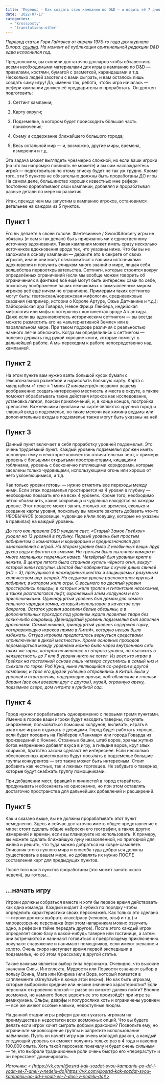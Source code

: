 ```yaml
---
title: 'Перевод - Как создать свою кампанию по D&D — и водить её 7 дней в неделю до самого утра!'
date: '2022-07-17'
categories:
  - 'krossposty'
  - 'translations-other'
---
```


_Перевод статьи Гэри Гайгэкса от апреля 1975-го года для журнала Europa: [ссылка](https://vk.com/away.php?to=https%3A%2F%2Farchive.org%2Fdetails%2FEuropa_6-8-1975-04%2Fmode%2F2up&cc_key=). На момент её публикации оригинальной редакции D&D едва исполнился год._

Предположим, вы скопили достаточно долларов чтобы обзавестись всеми необходимыми материалами для игры в кампанию по D&D — правилами, костями, бумагой с разметкой, карандашами и т.д. Несколько людей захотели с вами сыграть, и вам осталось лишь создать саму игру! Да, именно так, ребята, чтобы игра началась — рефери кампании должен её предварительно проработать. Он должен подготовить:

1. Сеттинг кампании;

2. Карту округи;

3. Подземелье, в котором будет происходить бó‎льшая часть приключения;

4. Схему и содержание ближайшего большого города;

5. Весь остальной мир — и, возможно, другие миры, времена, измерения и т.д.

Эта задача может выглядеть чрезмерно сложной, но если ваши игроки (на что вы напрямую повлиять не можете) и вы сам наслаждаетесь игрой — подготовиться по этому списку будет не так уж трудно. Кроме того, эти 5 пунктов не обязательно должны быть проработаны ДО игры. На самом деле, большинство хороших известных мне рефери постоянно дорабатывают свои кампании, добавляя и прорабатывая разные детали по мере их развития.

Итак, прежде чем мы запустим в кампанию игроков, остановимся детальнее на каждом из 5 пунктов.

## Пункт 1

Его вы делаете в своей голове. Фэнтезийные / Sword&Sorcery игры не обязаны (и сам я так делаю) быть привязанными к единственному источнику вдохновения. Такая кампания может иметь сразу несколько источников вдохновения вроде тех, что указаны ниже. Что бы вы не заложили в основу кампании — держите это в секрете от своих игроков, иначе они могут ознакомиться с вашими источниками вдохновения и получить слишком много знаний о мире, лишая себя волшебства первооткрывательства. Сеттинги, которые строятся вокруг определённых ограничений (если мы вообще можем говорить об ограничениях в фэнтези) всё ещё могут быть интересны сами по себе, поскольку воображение ваших незнакомых с вымышленным миром игроков всё ещё ничем не ограничено. Примерами таких сеттингов могут быть: тевтонская/норвежская мифологии, средневековые сказания (например, истории о Короле Артуре, Ожье Датчанине и т.д.); Хайборийская эра Говарда, Невон Фрица Лейбера, индийская мифология или мифы о потерянных континентах вроде Атлантиды. Даже если вы вдохновляетесь историческим сеттингом — вы всегда можете разместить его на «альтернативной Земле» или в параллельном мире. При таком подходе различия с реальностью намного легче объяснить. Когда вы определились с сеттингом — полезно держать под рукой хорошие книги, которые помогут в дальнейшей работе. А мы переходим к работе непосредственно над кампанией.

## Пункт 2

На этом пункте вам нужно взять большой кусок бумаги с гексагональной разметкой и нарисовать большую карту. Карта с масштабом «1 гекс = 1 миля _(2 километра)_» позволит вашему воображению создать интересную местность и места в округе, а также поможет обрабатывать такие действия игроков как исследование, установка лагеря, поиски приключений, и, в конце концов, постройка крепостей. Важнейшими пунктами на карте являются крупный город и главный вход в подземелье, но такие мелочи как хижина ведьмы или дополнительные входы в подземелье также могут быть указаны на ней.

## Пункт 3

Данный пункт включает в себя проработку уровней подземелья. Это очень трудоёмкий пункт. Каждый уровень подземелья должен иметь основную тему и некоторое количество отличительных черт, к примеру: уровень с большими открытыми пространствами, кишащими гоблинами, уровень с бесконечно петляющими коридорами, которые заселены только чудовищами, использующими огонь или хорошо от него уклоняющимися, и т.д.

Как только уровни готовы — нужно отметить все переходы между ними. Если этаж подземелья простирается на 4 уровня в глубину — необходимо показать его на всех 4 уровнях. Кроме того, необходимо чётко обозначить, какие сокровища и чудовища находятся на каждом уровне. Этот процесс может занять столько же времени, сколько и создание карты уровня, поскольку вы можете захотеть добавить что-то _НЕОБЫЧНОЕ_ (сокровище, чудовище и/или ловушку, которые не указаны в правилах) на каждый уровень.

_До того как правила D&D увидели свет, «Старый Замок Грейхок» уходил на 13 уровней в глубину. Первый уровень был простым лабиринтом с комнатами и коридорами и предназначался для ознакомления с игрой. На втором уровне было 2 необычных вещи: пруд духов воды и фонтан со змеями. На третьем была пыточная камера и много маленьких тюремных камер. Четвёртый был уровнем крипт и нежити. В центре пятого была странная купель чёрного огня, вокруг которой жили гаргульи. Шестой был лабиринтом с кучей диких свиней (HD = 3), прячущихся в неожиданных местах и защищаемых разумным количеством вер-вепрей. На седьмом уровне располагался круглый лабиринт, в котором жили огры. С восьмого по десятый уровни простирались пещеры, в которых жили тролли и гигантские насекомые, а также располагался лифт, охраняемый злым колдуном и его приспешниками. Одиннадцатый уровень был домом для самого сильного чародея замка, который использовал в качестве слуг балрогов. Остаток уровня заселили белые обезьяны, а в дополнительных проходах под уровнем ждали ядовитые твари без каких-либо сокровищ. Двенадцатый уровень подземелья был заполнен драконами. Самый нижний, тринадцатый уровень содержал горку, «отправляющую игроков прямо в Китай», которую нельзя было избежать. Оттуда игрокам предлагалось вернуться средствами «приключения в дикой местности». Кроме основных проходов перемещаться между уровнями можно было через внутреннюю сеть таких же горок, которая начиналась от второго уровня, но съезжать в неизвестность до 7 или 8 уровня никто не хотел. Из всех кто играл в Грейхок на постоянной основе лишь четверо спустились в самый низ и съехали по горке: Роб Кунц, ныне являющийся со-рефери в другой кампании, и трое его друзей успешно отправились в Китай. Были у уровней и ответвления, содержащие орочьи, хобгоблинские и гнолльи бараки (все они воевали друг с другом), музей, огромную арену, подземное озеро, дом гиганта и грибной сад._

## Пункт 4

Город нужно прорабатывать одновременно с первыми тремя пунктами. Именно в городе ваши игроки будут находить таверны, покупать снаряжение, пользоваться помощью колдунов, выпивать, играть в азартные игры и отдыхать с девицами. Город будет работать хорошо, если будет походить на Лейберов «Ланкмар» или города Говарда из произведений о Конане. Странные башни, штаб воров, храмы жутких богов непременно добавят вкуса в игру, а гильдия воров, круг злых клириков, братство закона сделают её интереснее. Если несколько обеспокоенных аристократов будут посылать в подземелье большие группы конкурентов — это также может быть интересным. Стоит добавить как честных, так и лживых торговцев. Не забудьте о тавернах, которые будут снабжать группу помощниками.

При добавлении мест, фракций и личностей в город старайтесь продумывать и обозначать их однозначно, но при этом оставлять достаточно пространства для дальнейших добавлений и расширений.

## Пункт 5

Как и сказано выше, вы не должны прорабатывать этот пункт немедленно. Здесь и сейчас достаточно иметь общее представление о мире: стоит сделать общие наброски его географии, а также других измерений и времен, если вы планируете их использовать. К примеру, вы можете сделать ближайшую луну незаселённой, но пригодной для жилья и решить, что туда можно добраться на ковре-самолёте. Описания этого лунного мира и способа туда добраться должны существовать в вашем мире, но добавлять их нужно ПОСЛЕ составления карт для предыдущих пунктов.

После того как 5 пунктов проработаны (это может занять около недели), вы готовы…

## …начать игру

Игроки должны собраться вместе и хотя бы первое время действовать как одна команда. Каждый кидает 3 кубика по порядку чтобы определить характеристики своих персонажей. Как только это сделано — игроки должны выбрать класс/расу (человек, эльф и т.д.) и мировоззрение персонажа (при этом напарникам можно озвучить одно, а рефери в тайне передать другое). После этого каждый игрок определяет свою базу в какой-нибудь таверне или гостинице, а затем они встречаются и начинают готовиться к предстоящему приключению: покупают снаряжение и нанимают помощников, если имеют желание и золото. Очень скоро наступает время первой экспедиции в подземелье, но об этом я расскажу в другой статье.

Также важным является выбор типа персонажа. Очевидно, что высокие значения Силы, Интеллекта, Мудрости или Ловкости означают выбор в пользу Воина, Мага или Клирика (или Вора, который появится в сапплементе «Greyhawk» в конце этой весны). Но как быть игрокам, которые выбросили средние или низкие значения характеристик? Если персонаж откровенно плохой — разве он сможет далеко пойти? Вполне возможно, но намного более вероятнее это произойдёт при игре за демихумана. Эльфы, дварфы и полурослики хоть и ограничены уровнем — всё же имеют особые навыки, недоступные людям.

На данной стадии игры рефери должен указать игрокам на преимущества и недостатки всех возможных опций. Что вы будете делать если игрок хочет сыграть добрым драконом? Позвольте ему, но ограничьте мировоззрение группы и запретите использование наёмников. Пусть он начнёт игру как очень молодой дракон, а каждый следующий уровень он сможет получить только раз в 4 года и накопив 100,000 опыта. Хоть такой персонаж поначалу и будет очень сильным — те, кто выбрали традиционные роли очень быстро его «перерастут» и он перестанет доминировать.

_Источник: < [https://vk.com/@osrtd-kak-sozdat-svou-kampaniu-po-dd-i-vodit-ee-7-dnei-v-nedelu-do](https://vk.com/@osrtd-kak-sozdat-svou-kampaniu-po-dd-i-vodit-ee-7-dnei-v-nedelu-do)\>_
